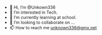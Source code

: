 - 👋 Hi, I’m @Unkown336
- 👀 I’m interested in Tech.
- 🌱 I’m currently learning at school.
- 💞️ I’m looking to collaborate on ...
- 📫 How to reach me unknown336@gmx.net

<!---
Unkown336/Unkown336 is a ✨ special ✨ repository because its `README.md` (this file) appears on your GitHub profile.
You can click the Preview link to take a look at your changes.
--->
